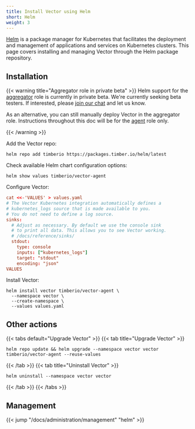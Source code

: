 ```yaml
---
title: Install Vector using Helm
short: Helm
weight: 3
---
```


[Helm] is a package manager for Kubernetes that facilitates the deployment and management of applications and services on Kubernetes clusters. This page covers installing and managing Vector through the Helm package repository.

## Installation

{{< warning title="Aggregator role in private beta" >}}
Helm support for the [aggregator] role is currently in private beta. We're currently seeking beta testers. If interested, please [join our chat][chat] and let us know.

As an alternative, you can still manually deploy Vector in the aggregator role. Instructions throughout this doc will be for the [agent] role only.

[agent]: /docs/setup/deployment/roles/#agent
[aggregator]: /docs/setup/deployment/roles/#aggregator
[chat]: https://chat.vector.dev
{{< /warning >}}

Add the Vector repo:

```shell
helm repo add timberio https://packages.timber.io/helm/latest
```

Check available Helm chart configuration options:

```shell
helm show values timberio/vector-agent
```

Configure Vector:

```toml
cat <<-'VALUES' > values.yaml
# The Vector Kubernetes integration automatically defines a
# kubernetes_logs source that is made available to you.
# You do not need to define a log source.
sinks:
  # Adjust as necessary. By default we use the console sink
  # to print all data. This allows you to see Vector working.
  # /docs/reference/sinks/
  stdout:
    type: console
    inputs: ["kubernetes_logs"]
    target: "stdout"
    encoding: "json"
VALUES
```

Install Vector:

```shell
helm install vector timberio/vector-agent \
  --namespace vector \
  --create-namespace \
  --values values.yaml
```

## Other actions

{{< tabs default="Upgrade Vector" >}}
{{< tab title="Upgrade Vector" >}}
```shell
helm repo update && helm upgrade --namespace vector vector timberio/vector-agent --reuse-values
```
{{< /tab >}}
{{< tab title="Uninstall Vector" >}}
```shell
helm uninstall --namespace vector vector
```
{{< /tab >}}
{{< /tabs >}}

## Management

{{< jump "/docs/administration/management" "helm" >}}

[helm]: https://helm.sh
